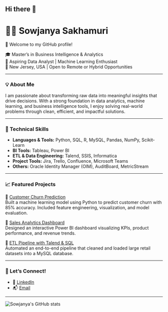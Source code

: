 ## Hi there 👋
# 👩‍💻 Sowjanya Sakhamuri

🌟 Welcome to my GitHub profile!

🎓 Master’s in Business Intelligence & Analytics  
💼 Aspiring Data Analyst | Machine Learning Enthusiast  
📍 New Jersey, USA | Open to Remote or Hybrid Opportunities  

---

### 💡 About Me

I am passionate about transforming raw data into meaningful insights that drive decisions. With a strong foundation in data analytics, machine learning, and business intelligence tools, I enjoy solving real-world problems through clean, efficient, and impactful solutions.

---

### 🔧 Technical Skills

- **Languages & Tools:** Python, SQL, R, MySQL, Pandas, NumPy, Scikit-Learn  
- **BI Tools:** Tableau, Power BI  
- **ETL & Data Engineering:** Talend, SSIS, Informatica  
- **Project Tools:** Jira, Trello, Confluence, Microsoft Teams  
- **Others:** Oracle Identity Manager (OIM), AuditBoard, MetricStream

---

### 📈 Featured Projects

🔹 [Customer Churn Prediction](#)  
Built a machine learning model using Python to predict customer churn with 85% accuracy. Included feature engineering, visualization, and model evaluation.

🔹 [Sales Analytics Dashboard](#)  
Designed an interactive Power BI dashboard visualizing KPIs, product performance, and revenue trends.

🔹 [ETL Pipeline with Talend & SQL](#)  
Automated an end-to-end pipeline that cleaned and loaded large retail datasets into a MySQL database.

---

### 🤝 Let’s Connect!
- 🔗 [LinkedIn](https://www.linkedin.com/in/sowjanya-sakhamuri/)
- 📬 [Email](mailto:sakhamurisowjanya1904@email.com)


---

![Sowjanya's GitHub stats](https://github-readme-stats.vercel.app/api?username=sowjanya-sakh&show_icons=true&theme=default)
